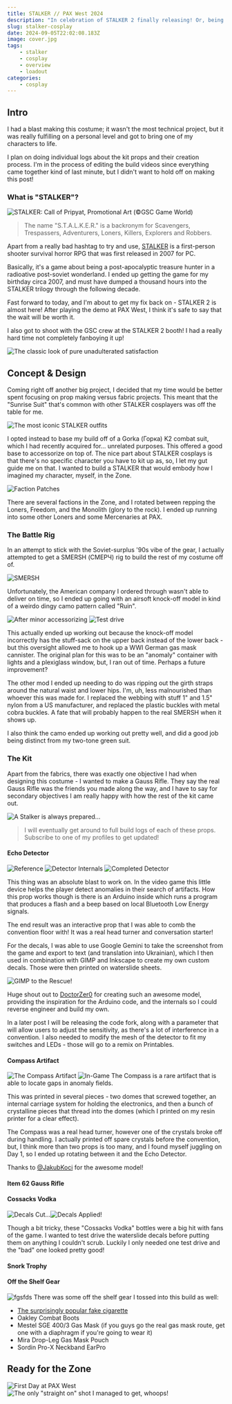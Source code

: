 ```yaml
---
title: STALKER // PAX West 2024
description: "In celebration of STALKER 2 finally releasing! Or, being close to release at least."
slug: stalker-cosplay
date: 2024-09-05T22:02:08.183Z
image: cover.jpg
tags:
    - stalker
    - cosplay
    - overview
    - loadout
categories:
    - cosplay
---
```

## Intro
I had a blast making this costume; it wasn't the most technical project, but it was really fulfilling on a personal level and got to bring one of my characters to life.

I plan on doing individual logs about the kit props and their creation process. I'm in the process of editing the build videos since everything came together kind of last minute, but I didn't want to hold off on making this post!

### What is "STALKER"?
![STALKER: Call of Pripyat, Promotional Art (©GSC Game World)](image.png)
> The name "S.T.A.L.K.E.R." is a backronym for Scavengers, Trespassers, Adventurers, Loners, Killers, Explorers and Robbers.

Apart from a really bad hashtag to try and use, [STALKER](https://en.wikipedia.org/wiki/S.T.A.L.K.E.R.) is a first-person shooter survival horror RPG that was first released in 2007 for PC.

Basically, it's a game about being a post-apocalyptic treasure hunter in a radioative post-soviet wonderland. I ended up getting the game for my birthday circa 2007, and must have dumped a thousand hours into the STALKER trilogy through the following decade.

Fast forward to today, and I'm about to get my fix back on - STALKER 2 is almost here! After playing the demo at PAX West, I think it's safe to say that the wait will be worth it.

I also got to shoot with the GSC crew at the STALKER 2 booth! I had a really hard time not completely fanboying it up!

![The classic look of pure unadulterated satisfaction](GWjndYIWwAAfzq2.jpg)

## Concept & Design
Coming right off another big project, I decided that my time would be better spent focusing on prop making versus fabric projects. This meant that the "Sunrise Suit" that's common with other STALKER cosplayers was off the table for me.

![The most iconic STALKER outfits](image-8.png)

I opted instead to base my build off of a Gorka (Горка) K2 combat suit, which I had recently acquired for... unrelated purposes. This offered a good base to accessorize on top of. The nice part about STALKER cosplays is that there's no specific character you have to kit up as, so, I let my gut guide me on that. I wanted to build a STALKER that would embody how I imagined my character, myself, in the Zone.

![Faction Patches](image-16.png)

There are several factions in the Zone, and I rotated between repping the Loners, Freedom, and the Monolith (glory to the rock). I ended up running into some other Loners and some Mercenaries at PAX.

### The Battle Rig
In an attempt to stick with the Soviet-surplus '90s vibe of the gear, I actually attempted to get a SMERSH (СМЕРЧ) rig to build the rest of my costume off of. 

![SMERSH](image-9.png)

Unfortunately, the American company I ordered through wasn't able to deliver on time, so I ended up going with an airsoft knock-off model in kind of a weirdo dingy camo pattern called "Ruin".

![After minor accessorizing](image-10.png) ![Test drive](image-11.png)

This actually ended up working out because the knock-off model incorrectly has the stuff-sack on the upper back instead of the lower back - but this oversight allowed me to hook up a WWI German gas mask cannister. The original plan for this was to be an "anomaly" container with lights and a plexiglass window, but, I ran out of time. Perhaps a future improvement?

The other mod I ended up needing to do was ripping out the girth straps around the natural waist and lower hips. I'm, uh, less malnourished than whoever this was made for. I replaced the webbing with stuff 1" and 1.5" nylon from a US manufacturer, and replaced the plastic buckles with metal cobra buckles. A fate that will probably happen to the real SMERSH when it shows up.

I also think the camo ended up working out pretty well, and did a good job being distinct from my two-tone green suit.

### The Kit
Apart from the fabrics, there was exactly one objective I had when designing this costume - I wanted to make a Gauss Rifle. They say the real Gauss Rifle was the friends you made along the way, and I have to say for secondary objectives I am really happy with how the rest of the kit came out.

![A Stalker is always prepared...](image-20.png)

> I will eventually get around to full build logs of each of these props. Subscribe to one of my profiles to get updated!

#### Echo Detector
![Reference](image-14.png)
![Detector Internals](image-15.png) ![Completed Detector](image-12.png)

This thing was an absolute blast to work on. In the video game this little device helps the player detect anomalies in their search of artifacts. How this prop works though is there is an Arduino inside which runs a program that produces a flash and a beep based on local Bluetooth Low Energy signals.

The end result was an interactive prop that I was able to comb the convention floor with! It was a real head turner and conversation starter!

For the decals, I was able to use Google Gemini to take the screenshot from the game and export to text (and translation into Ukrainian), which I then used in combination with GIMP and Inkscape to create my own custom decals. Those were then printed on waterslide sheets.

![GIMP to the Rescue!](<Screenshot 2024-08-26 092050.png>)

Huge shout out to [DoctorZer0](https://www.printables.com/model/823279-stalker-echo-detector-printable-model) for creating such an awesome model, providing the inspiration for the Arduino code, and the internals so I could reverse engineer and build my own.

In a later post I will be releasing the code fork, along with a parameter that will allow users to adjust the sensitivity, as there's a lot of interference in a convention. I also needed to modify the mesh of the detector to fit my switches and LEDs - those will go to a remix on Printables.

#### Compass Artifact
![The Compass Artifact](image-18.png)
![In-Game](image-17.png)
The Compass is a rare artifact that is able to locate gaps in anomaly fields.

This was printed in several pieces - two domes that screwed together, an internal carriage system for holding the electronics, and then a bunch of crystalline pieces that thread into the domes (which I printed on my resin printer for a clear effect).

The Compass was a real head turner, however one of the crystals broke off during handling. I actually printed off spare crystals before the convention, but, I think more than two props is too many, and I found myself juggling on Day 1, so I ended up rotating between it and the Echo Detector.

Thanks to [@JakubKoci](https://www.printables.com/model/29537-compass-artifact) for the awesome model!

#### Item 62 Gauss Rifle




#### Cossacks Vodka
![Decals Cut...](image-22.png)![Decals Applied!](image-23.png)

Though a bit tricky, these "Cossacks Vodka" bottles were a big hit with fans of the game. I wanted to test drive the waterslide decals before putting them on anything I couldn't scrub. Luckily I only needed one test drive and the "bad" one looked pretty good!

#### Snork Trophy

#### Off the Shelf Gear
![fgsfds](image-21.png)
There was some off the shelf gear I tossed into this build as well:
* [The surprisingly popular fake cigarette](https://amzn.to/3z88O1o)
* Oakley Combat Boots
* Mestel SGE 400/3 Gas Mask (if you guys go the real gas mask route, get one with a diaphragm if you're going to wear it)
* Mira Drop-Leg Gas Mask Pouch
* Sordin Pro-X Neckband EarPro


## Ready for the Zone
![First Day at PAX West](image-2.png) ![The only "straight on" shot I managed to get, whoops!](image-6.png)